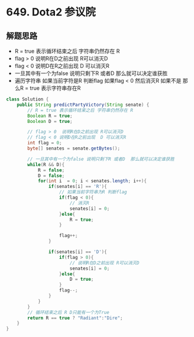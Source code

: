 # 649. Dota2 参议院


## 解题思路

* R = true 表示循环结束之后 字符串仍然存在 R
* flag > 0  说明R在D之前出现 R可以消灭D
* flag < 0 说明D在R之前出现  D 可以消灭R
*  一旦其中有一个为false 说明只剩下R 或者D  那么就可以决定谁获胜
*  遍历字符串 如果当前字符是R 判断flag 如果flag < 0 然后消灭R  如果不是 那么R = true 表示字符串存在R

```java
class Solution {
    public String predictPartyVictory(String senate) {
        // R = true 表示循环结束之后 字符串仍然存在 R
        Boolean R = true;
        Boolean D = true;

        // flag > 0  说明R在D之前出现 R可以消灭D
        // flag < 0 说明D在R之前出现  D 可以消灭R
        int flag = 0;
        byte[] senates = senate.getBytes();

        // 一旦其中有一个为false 说明只剩下R 或者D  那么就可以决定谁获胜
        while(R && D){
            R = false;
            D = false;
            for(int i  = 0; i < senates.length; i++){
                if(senates[i] == 'R'){
                    // 如果当前字符串为R 判断flag
                    if(flag < 0){
                        // 消灭R
                        senates[i] = 0;  
                    }else{
                        R = true;
                    }

                    flag++;
                }

                if(senates[i] == 'D'){
                    if(flag > 0){
                        // 说明R在D之前出现 R可以消灭D
                        senates[i] = 0;
                    }else{
                        D = true;
                    }
                    flag--;
                }
            }
        }
        // 循环结束之后 R D只能有一个为True
        return R == true ? "Radiant":"Dire";
    }
}

```